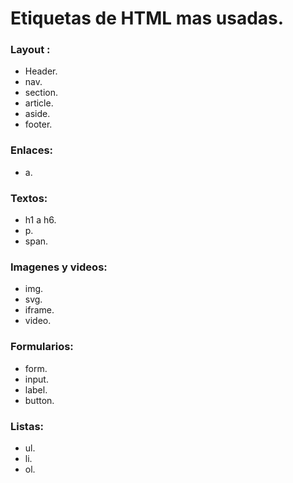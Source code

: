 # Etiquetas de HTML mas usadas.

### **Layout :**

* Header.
* nav.
* section.
* article.
* aside.
* footer.

### **Enlaces:**
* a.

### **Textos:**
* h1 a h6.
* p.
* span.

### **Imagenes y videos:**

* img.
* svg.
* iframe.
* video.

### **Formularios:**

* form.
* input.
* label.
* button.

### **Listas:**
* ul.
* li.
* ol.